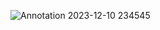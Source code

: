 ![Annotation 2023-12-10 234545](https://github.com/dinhngocduc1311/MessageUI/assets/126160335/d78fd7a3-2de3-4c61-a250-3011f7627c66)
